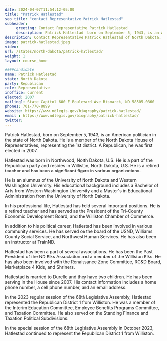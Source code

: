 ```yaml
---
date: 2024-04-07T11:54:12-05:00
title: "Patrick Hatlestad"
seo_title: "contact Representative Patrick Hatlestad"
subheader:
     greeting: Contact Representative Patrick Hatlestad
     description: Patrick Hatlestad, born on September 5, 1943, is an American politician in the state of North Dakota. He is a member of the North Dakota House of Representatives, representing the 1st district. A Republican, he was first elected in 2007.
description: Contact Representative Patrick Hatlestad of North Dakota. Contact information for Patrick Hatlestad includes email address, phone number, and mailing address.
image: patrick-hatlestad.jpeg
video:
url: /states/north-dakota/patrick-hatlestad/
weight: 1
layout: course_home

####candidate
name: Patrick Hatlestad
state: North Dakota
party: Republican
role: Representative
inoffice: current
elected: 2007
mailing1: State Capitol 600 E Boulevard Ave Bismarck, ND 58505-0360
phone1: 701-770-8899
website: https://www.ndlegis.gov/biography/patrick-hatlestad/
email : https://www.ndlegis.gov/biography/patrick-hatlestad/
twitter:
---
```

Patrick Hatlestad, born on September 5, 1943, is an American politician in the state of North Dakota. He is a member of the North Dakota House of Representatives, representing the 1st district. A Republican, he was first elected in 2007.

Hatlestad was born in Northwood, North Dakota, U.S. He is a part of the Republican party and resides in Williston, North Dakota, U.S. He is a retired teacher and has been a significant figure in various organizations.

He is an alumnus of the University of North Dakota and Western Washington University. His educational background includes a Bachelor of Arts from Western Washington University and a Master's in Educational Administration from the University of North Dakota.

In his professional life, Hatlestad has held several important positions. He is a retired teacher and has served as the President of the Tri-County Economic Development Board, and the Williston Chamber of Commerce.

In addition to his political career, Hatlestad has been involved in various community services. He has served on the board of the USND, Williams County Social Service, and Northwest Human Services. He has also been an instructor at TrainND.

Hatlestad has been a part of several associations. He has been the Past President of the ND Elks Association and a member of the Williston Elks. He has also been involved with the Renaissance Zone Committee, RC&D Board, Marketplace 4 Kids, and Shriners.

Hatlestad is married to Durelle and they have two children. He has been serving in the House since 2007. His contact information includes a home phone number, a cell phone number, and an email address.

In the 2023 regular session of the 68th Legislative Assembly, Hatlestad represented the Republican District 1 from Williston. He was a member of the Interim Education Committee, Employee Benefits Programs Committee, and Taxation Committee. He also served on the Standing Finance and Taxation Political Subdivisions.

In the special session of the 68th Legislative Assembly in October 2023, Hatlestad continued to represent the Republican District 1 from Williston.
